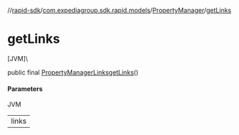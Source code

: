 //[rapid-sdk](../../../index.md)/[com.expediagroup.sdk.rapid.models](../index.md)/[PropertyManager](index.md)/[getLinks](get-links.md)

# getLinks

[JVM]\

public final [PropertyManagerLinks](../-property-manager-links/index.md)[getLinks](get-links.md)()

#### Parameters

JVM

| |
|---|
| links |
